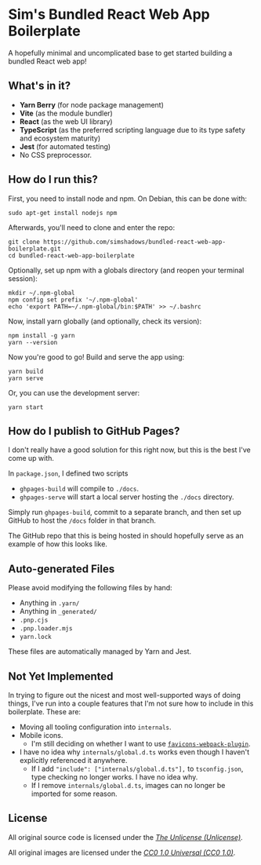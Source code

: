 # Sim's Bundled React Web App Boilerplate

A hopefully minimal and uncomplicated base to get started building a bundled React web app!

## What's in it?

- **Yarn Berry** (for node package management)
- **Vite** (as the module bundler)
- **React** (as the web UI library)
- **TypeScript** (as the preferred scripting language due to its type safety and ecosystem maturity)
- **Jest** (for automated testing)
- No CSS preprocessor.

## How do I run this?

First, you need to install node and npm. On Debian, this can be done with:
```
sudo apt-get install nodejs npm
```

Afterwards, you'll need to clone and enter the repo:
```
git clone https://github.com/simshadows/bundled-react-web-app-boilerplate.git
cd bundled-react-web-app-boilerplate
```

Optionally, set up npm with a globals directory (and reopen your terminal session):
```
mkdir ~/.npm-global
npm config set prefix '~/.npm-global'
echo 'export PATH=~/.npm-global/bin:$PATH' >> ~/.bashrc
```

Now, install yarn globally (and optionally, check its version):
```
npm install -g yarn
yarn --version
```

Now you're good to go! Build and serve the app using:
```
yarn build
yarn serve
```

Or, you can use the development server:
```
yarn start
```

## How do I publish to GitHub Pages?

I don't really have a good solution for this right now, but this is the best I've come up with.

In `package.json`, I defined two scripts

- `ghpages-build` will compile to `./docs`.
- `ghpages-serve` will start a local server hosting the `./docs` directory.

Simply run `ghpages-build`, commit to a separate branch, and then set up GitHub to host the `/docs` folder in that branch.

The GitHub repo that this is being hosted in should hopefully serve as an example of how this looks like.

## Auto-generated Files

Please avoid modifying the following files by hand:

- Anything in `.yarn/`
- Anything in `_generated/`
- `.pnp.cjs`
- `.pnp.loader.mjs`
- `yarn.lock`

These files are automatically managed by Yarn and Jest.

## Not Yet Implemented

In trying to figure out the nicest and most well-supported ways of doing things, I've run into a couple features that I'm not sure how to include in this boilerplate. These are:

- Moving all tooling configuration into `internals`.
- Mobile icons.
    - I'm still deciding on whether I want to use [`favicons-webpack-plugin`](https://github.com/jantimon/favicons-webpack-plugin).
- I have no idea why `internals/global.d.ts` works even though I haven't explicitly referenced it anywhere.
    - If I add `"include": ["internals/global.d.ts"],` to `tsconfig.json`, type checking no longer works. I have no idea why.
    - If I remove `internals/global.d.ts`, images can no longer be imported for some reason.

## License

All original source code is licensed under the [*The Unlicense (Unlicense)*](https://unlicense.org/).

All original images are licensed under the [*CC0 1.0 Universal (CC0 1.0)*](https://creativecommons.org/publicdomain/zero/1.0/).

